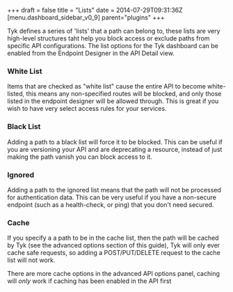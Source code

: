 +++
draft = false
title = "Lists"
date = 2014-07-29T09:31:36Z
[menu.dashboard_sidebar_v0_9]
    parent="plugins"
+++

Tyk defines a series of 'lists' that a path can belong to, these lists are very high-level structures taht help you block access or exclude paths from specific API configurations. The list options for the Tyk dashboard can be enabled from the Endpoint Designer in the API Detail view.

### White List

Items that are checked as "white list" cause the entire API to become white-listed, this means any non-specified routes will be blocked, and only those listed in the endpoint designer will be allowed through. This is great if you wish to have very select access rules for your services.

### Black List

Adding a path to a black list will force it to be blocked. This can be useful if you are versioning your API and are deprecating a resource, instead of just making the path vanish you can block access to it.

### Ignored

Adding a path to the ignored list means that the path will not be processed for authentication data. This can be very useful if you have a non-secure endpoint (such as a health-check, or ping) that you don't need secured.

### Cache

If you specify a a path to be in the cache list, then the path will be cached by Tyk (see the advanced options section of this guide), Tyk will only ever cache safe requests, so adding a POST/PUT/DELETE request to the cache list will not work.

There are more cache options in the advanced API options panel, caching will *only* work if caching has been enabled in the API first
